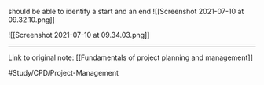 should be able to identify a start and an end 
![[Screenshot 2021-07-10 at 09.32.10.png]]

![[Screenshot 2021-07-10 at 09.34.03.png]]

---
Link to original note:
[[Fundamentals of project planning and management]]


#Study/CPD/Project-Management 